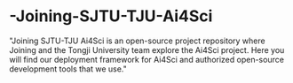 # -Joining-SJTU-TJU-Ai4Sci
"Joining SJTU-TJU Ai4Sci is an open-source project repository where Joining and the Tongji University team explore the Ai4Sci project. Here you will find our deployment framework for Ai4Sci and authorized open-source development tools that we use."
